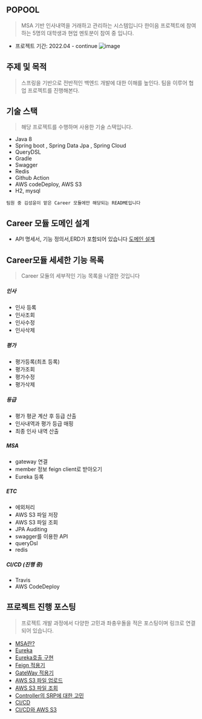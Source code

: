 ## POPOOL
> MSA 기반 인사내역을 거래하고 관리하는 시스템입니다
> 한이음 프로젝트에 참여하는 5명의 대학생과 현업 멘토분이 참여 중 입니다.

- 프로젝트 기간: 2022.04 - continue
![image](https://user-images.githubusercontent.com/90383376/196314580-23022e7f-2639-4d45-9d8a-ca5cf052b4d0.png)

## 주제 및 목적

> 스프링을 기반으로 전반적인 백엔드 개발에 대한 이해를 높인다.
> 팀을 이루어 협업 프로젝트를 진행해본다.

## 기술 스택
> 해당 프로젝트를 수행하며 사용한 기술 스택입니다.

- Java 8
- Spring boot , Spring Data Jpa , Spring Cloud 
- QueryDSL
- Gradle
- Swagger
- Redis
- Github Action
- AWS codeDeploy, AWS S3
- H2, mysql 
```
팀원 중 김성윤이 맡은 Career 모듈에만 해당되는 README입니다
```
## Career 모듈 도메인 설계
- API 명세서, 기능 정의서,ERD가 포함되어 있습니다
[도메인 설계](https://www.notion.so/CAREER-46ffed72a0f0494f8a330fb9725ef7d5)
## Career모듈 세세한 기능 목록
> Career 모듈의 세부적인 기능 목록을 나열한 것입니다

##### 인사
- 인사 등록
- 인사조회
- 인사수정
- 인사삭제

##### 평가
- 평가등록(최초 등록)
- 평가조회
- 평가수정
- 평가삭제


##### 등급
- 평가 평균 계산 후 등급 산출
- 인사내역과 평가 등급 매핑
- 최종 인사 내역 산출

##### MSA
- gateway 연결
- member 정보 feign client로 받아오기
- Eureka 등록

##### ETC
- 에외처리
- AWS S3 파일 저장
- AWS S3 파일 조회
- JPA Auditing
- swagger를 이용한 API
- queryDsl
- redis

##### CI/CD (진행 중)
- Travis
- AWS CodeDeploy


## 프로젝트 진행 포스팅
> 프로젝트 개발 과정에서 다양한 고민과 좌충우돌을 적은 포스팅이며 링크로 연결되어 있습니다.

 - [MSA란?](https://sienna1022.tistory.com/m/entry/%ED%95%9C%EC%9D%B4%EC%9D%8C-%ED%94%84%EB%A1%9C%EC%A0%9D%ED%8A%B8-MSA-%ED%94%84%EB%A1%9C%EC%A0%9D%ED%8A%B8-1)
 - [Eureka](https://sienna1022.tistory.com/m/entry/%ED%95%9C%EC%9D%B4%EC%9D%8C-MSA%ED%94%84%EB%A1%9C%EC%A0%9D%ED%8A%B8-2-Eureka-%EC%84%9C%EB%B2%84%ED%81%B4%EB%9D%BC%EC%9D%B4%EC%96%B8%ED%8A%B8-%EC%84%A4%EC%A0%95)
 - [Eureka호출 구현](https://sienna1022.tistory.com/m/entry/%ED%95%9C%EC%9D%B4%EC%9D%8CMSA%ED%94%84%EB%A1%9C%EC%A0%9D%ED%8A%B83-%EC%84%9C%EB%B9%84%EC%8A%A4-%ED%98%B8%EC%B6%9C-%EA%B5%AC%ED%98%84)
 - [Feign 적용기](https://sienna1022.tistory.com/m/entry/%ED%95%9C%EC%9D%B4%EC%9D%8C-MSA-%ED%94%84%EB%A1%9C%EC%A0%9D%ED%8A%B84-feign-client-%EC%A0%81%EC%9A%A9%ED%95%98%EA%B8%B0)
 - [GateWay 적용기](https://sienna1022.tistory.com/m/entry/%ED%95%9C%EC%9D%B4%EC%9D%8C-MSA-%ED%94%84%EB%A1%9C%EC%A0%9D%ED%8A%B85-Spring-Cloud-Gateway-%EC%82%AC%EC%9A%A9%ED%95%98%EA%B8%B0)
 - [AWS S3 파일 업로드](https://sienna1022.tistory.com/m/entry/%ED%95%9C%EC%9D%B4%EC%9D%8C-%EC%8A%A4%ED%94%84%EB%A7%81-AWS-S3-%ED%8C%8C%EC%9D%BC-%EC%97%85%EB%A1%9C%EB%93%9C-%EB%B0%8F-controller-%EC%97%90%EB%9F%AC-%ED%95%B4%EA%B2%B0)
 - [AWS S3 파일 조회](https://sienna1022.tistory.com/m/entry/%ED%95%9C%EC%9D%B4%EC%9D%8C-AWS-S3-%EC%A0%80%EC%9E%A5%ED%95%9C-%EC%9D%B4%EB%AF%B8%EC%A7%80-%EA%B0%80%EC%A0%B8%EC%99%80%EC%84%9C-%EC%8A%A4%ED%94%84%EB%A7%81%EB%B6%80%ED%8A%B8-%EC%A1%B0%ED%9A%8C%ED%95%98%EA%B8%B0)
 - [Controller의 SRP에 대한 고민](https://sienna1022.tistory.com/m/entry/%ED%95%9C%EC%9D%B4%EC%9D%8CController%EB%8A%94-SRP%EB%8B%A8%EC%9D%BC-%EC%B1%85%EC%9E%84-%EC%9B%90%EC%B9%99%EC%9D%84-%EC%A7%80%ED%82%A4%EB%8A%94%EA%B1%B8%EA%B9%8C)
 - [CI/CD](https://sienna1022.tistory.com/m/entry/%ED%95%9C%EC%9D%B4%EC%9D%8C-CICD)
 - [CI/CD와 AWS S3](https://sienna1022.tistory.com/m/entry/%ED%95%9C%EC%9D%B4%EC%9D%8C-CICD-%EC%99%80-S3)





